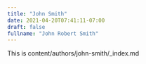 ```yaml
---
title: "John Smith"
date: 2021-04-20T07:41:11-07:00
draft: false
fullname: "John Robert Smith"
---
```

This is content/authors/john-smith/_index.md
